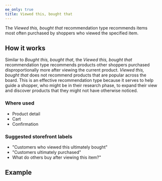 ```yaml
---
ee_only: true
title: Viewed this, bought that
---
```


The _Viewed this, bought that_ recommendation type recommends items most often purchased by shoppers who viewed the specified item.

## How it works

Similar to _Bought this, bought that_, the _Viewed this, bought that_ recommendation type recommends products other shoppers purchased disproportionally more after viewing the current product. _Viewed this, bought that_ does not recommend products that are popular across the board. This is an effective recommendation type because it serves to help guide a shopper, who might be in their research phase, to expand their view and discover products that they might not have otherwise noticed.

### Where used

-  Product detail
-  Cart
-  Confirmation

### Suggested storefront labels

-  "Customers who viewed this ultimately bought"
-  "Customers ultimately purchased"
-  What do others buy after viewing this item?"

## Example
